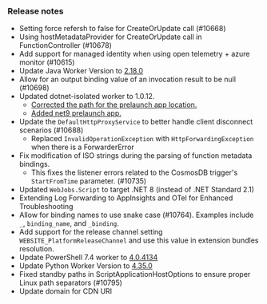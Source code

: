 ### Release notes

<!-- Please add your release notes in the following format:
- My change description (#PR)
-->
- Setting force refersh to false for CreateOrUpdate call (#10668)
- Using hostMetadataProvider for CreateOrUpdate call in FunctionController (#10678)
- Add support for managed identity when using open telemetry + azure monitor (#10615)
- Update Java Worker Version to [2.18.0](https://github.com/Azure/azure-functions-java-worker/releases/tag/2.18.0)
- Allow for an output binding value of an invocation result to be null (#10698)
- Updated dotnet-isolated worker to 1.0.12.
  - [Corrected the path for the prelaunch app location.](https://github.com/Azure/azure-functions-dotnet-worker/pull/2897)
  - [Added net9 prelaunch app.](https://github.com/Azure/azure-functions-dotnet-worker/pull/2898)
- Update the `DefaultHttpProxyService` to better handle client disconnect scenarios (#10688)
  - Replaced `InvalidOperationException` with `HttpForwardingException` when there is a ForwarderError
- Fix modification of ISO strings during the parsing of function metadata bindings.
  - This fixes the listener errors related to the CosmosDB trigger's `StartFromTime` parameter. (#10735)
- Updated `WebJobs.Script` to target .NET 8 (instead of .NET Standard 2.1)
- Extending Log Forwarding to AppInsights and OTel for Enhanced Troubleshooting
- Allow for binding names to use snake case (#10764). Examples include `_`, `binding_name`, and `_binding`.
- Add support for the release channel setting `WEBSITE_PlatformReleaseChannel` and use this value in extension bundles resolution.
- Update PowerShell 7.4 worker to [4.0.4134](https://github.com/Azure/azure-functions-powershell-worker/releases/tag/v4.0.4134)
- Update Python Worker Version to [4.35.0](https://github.com/Azure/azure-functions-python-worker/releases/tag/4.35.0)
- Fixed standby paths in ScriptApplicationHostOptions to ensure proper Linux path separators (#10795)
- Update domain for CDN URI
